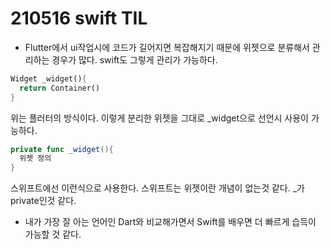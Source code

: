 # 210516 swift TIL

- Flutter에서 ui작업시에 코드가 길어지면 복잡해지기 때문에 위젯으로 분류해서 관리하는 경우가 많다. swift도 그렇게 관리가 가능하다.

```dart
Widget _widget(){
  return Container()
}
```

위는 플러터의 방식이다. 이렇게 분리한 위젯을 그대로 _widget으로 선언시 사용이 가능하다.

```swift
private func _widget(){
  위젯 정의
}
```

스위프트에선 이런식으로 사용한다. 스위프트는 위젯이란 개념이 없는것 같다. _가 private인것 같다. 

- 내가 가장 잘 아는 언어인 Dart와 비교해가면서 Swift를 배우면 더 빠르게 습득이 가능할 것 같다.
